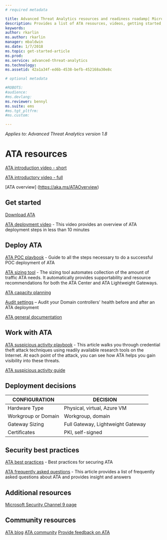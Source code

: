 ```yaml
---
# required metadata

title: Advanced Threat Analytics resources and readiness roadamp| Microsoft Docs
description: Provides a list of ATA resources, videos, getting started, deployment and readiness roadmap links.
keywords:
author: rkarlin
ms.author: rkarlin
manager: mbaldwin
ms.date: 1/7/2018
ms.topic: get-started-article
ms.prod:
ms.service: advanced-threat-analytics
ms.technology:
ms.assetid: 42a1a34f-ed6b-4538-befb-452168a30e8c

# optional metadata

#ROBOTS:
#audience:
#ms.devlang:
ms.reviewer: bennyl
ms.suite: ems
#ms.tgt_pltfrm:
#ms.custom:

---
```


*Applies to: Advanced Threat Analytics version 1.8*

# ATA resources 

[ATA introduction video - short](https://aka.ms/ATAShort)

[ATA introductory video - full](https://aka.ms/ATAVideo) 

[ATA overview] (https://aka.ms/ATAOverview)

## Get started

[Download ATA](http://aka.ms/ataeval)

[ATA deployment video](https://channel9.msdn.com/Shows/Microsoft-Security/Overview-of-ATA-Deployment-in-10-Minutes) - This video provides an overview of ATA deployment steps in less than 10 minutes

## Deploy ATA

[ATA POC playbook](http://aka.ms/atapoc) - Guide to all the steps necessary to do a successful POC deployment of ATA

[ATA sizing tool](http://aka.ms/atasizing) - The sizing tool automates collection of the amount of traffic ATA needs. It automatically provides supportability and resource recommendations for both the ATA Center and ATA Lightweight Gateways.

[ATA capacity planning](https://docs.microsoft.com/en-us/advanced-threat-analytics/ata-capacity-planning)

[Audit settings](https://aka.ms/ataauditingblog) – Audit your Domain controllers' health before and after an ATA deployment

[ATA general documentation](https://docs.microsoft.com/en-us/advanced-threat-analytics/)

## Work with ATA

[ATA suspicious activity playbook](http://aka.ms/ataplaybook) - This article walks you through credential theft attack techniques using readily available research tools on the Internet. At each point of the attack, you can see how ATA helps you gain visibility into these threats.

[ATA suspicious activity guide](http://aka.ms/atasaguide)

## Deployment decisions

|CONFIGURATION|DECISION|
|----|----|
|Hardware Type|Physical, virtual, Azure VM|
|Workgroup or Domain|Workgroup, domain|
|Gateway Sizing|Full Gateway, Lightweight Gateway|
|Certificates|PKI, self-signed|

## Security best practices

[ATA best practices](https://aka.ms/atasecbestpractices) - Best practices for securing ATA

[ATA frequently asked questions](http://aka.ms/atafaq) - This article provides a list of frequently asked questions about ATA and provides insight and answers

## Additional resources

[Microsoft Security Channel 9 page](https://channel9.msdn.com/Shows/Microsoft-Security/)

## Community resources

[ATA blog](https://aka.ms/ATABlog)
[ATA community](https://aka.ms/ATACommunity)
[Provide feedback on ATA](https://aka.ms/ATAUserVoice)

